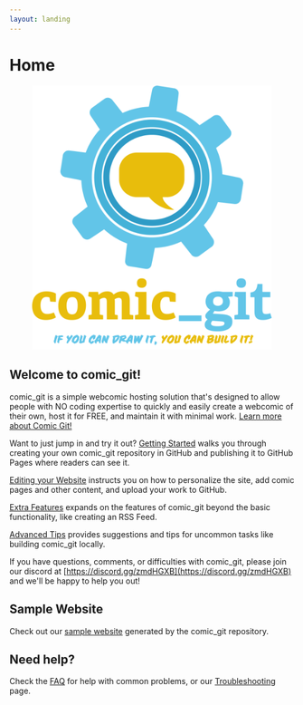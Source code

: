 ```yaml
---
layout: landing
---
```


# Home

<figure><img src=".gitbook/assets/Comic_Git logo.png" alt=""><figcaption></figcaption></figure>

## **Welcome to comic\_git!**

comic\_git is a simple webcomic hosting solution that's designed to allow people with NO coding expertise to quickly and easily create a webcomic of their own, host it for FREE, and maintain it with minimal work. [Learn more about Comic Git!](what-is-comic_git.md)

Want to just jump in and try it out? [Getting Started](getting-started/getting-started.md) walks you through creating your own comic\_git repository in GitHub and publishing it to GitHub Pages where readers can see it.

[Editing your Website](customization/editing-your-website.md) instructs you on how to personalize the site, add comic pages and other content, and upload your work to GitHub.

[Extra Features](additional-information/extra-features.md) expands on the features of comic\_git beyond the basic functionality, like creating an RSS Feed.

[Advanced Tips](additional-information/advanced-tips.md) provides suggestions and tips for uncommon tasks like building comic\_git locally.

If you have questions, comments, or difficulties with comic\_git, please join our discord at [https://discord.gg/zmdHGXB](https://discord.gg/zmdHGXB) and we'll be happy to help you out!

## **Sample Website**

Check out our [sample website](https://ryanvilbrandt.github.io/comic_git_showcase/) generated by the comic\_git repository.

## Need help?

Check the [FAQ](additional-information/faq.md) for help with common problems, or our [Troubleshooting](additional-information/troubleshooting.md) page.
